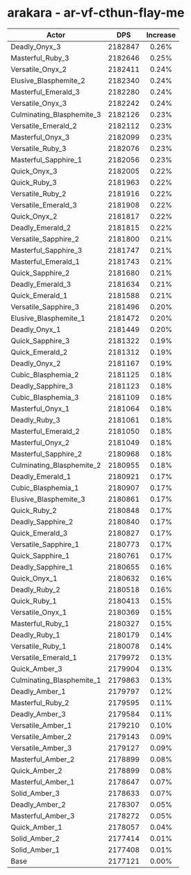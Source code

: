 # arakara - ar-vf-cthun-flay-me
| Actor | DPS | Increase |
|---|:---:|:---:|
|Deadly_Onyx_3|2182847|0.26%|
|Masterful_Ruby_3|2182646|0.25%|
|Versatile_Onyx_2|2182411|0.24%|
|Elusive_Blasphemite_2|2182340|0.24%|
|Masterful_Emerald_3|2182280|0.24%|
|Versatile_Onyx_3|2182242|0.24%|
|Culminating_Blasphemite_3|2182126|0.23%|
|Versatile_Emerald_2|2182112|0.23%|
|Masterful_Onyx_3|2182099|0.23%|
|Versatile_Ruby_3|2182076|0.23%|
|Masterful_Sapphire_1|2182056|0.23%|
|Quick_Onyx_3|2182005|0.22%|
|Quick_Ruby_3|2181963|0.22%|
|Versatile_Ruby_2|2181916|0.22%|
|Versatile_Emerald_3|2181908|0.22%|
|Quick_Onyx_2|2181817|0.22%|
|Deadly_Emerald_2|2181815|0.22%|
|Versatile_Sapphire_2|2181800|0.21%|
|Masterful_Sapphire_3|2181747|0.21%|
|Masterful_Emerald_1|2181743|0.21%|
|Quick_Sapphire_2|2181680|0.21%|
|Deadly_Emerald_3|2181634|0.21%|
|Quick_Emerald_1|2181588|0.21%|
|Versatile_Sapphire_3|2181496|0.20%|
|Elusive_Blasphemite_1|2181472|0.20%|
|Deadly_Onyx_1|2181449|0.20%|
|Quick_Sapphire_3|2181322|0.19%|
|Quick_Emerald_2|2181312|0.19%|
|Deadly_Onyx_2|2181167|0.19%|
|Cubic_Blasphemia_2|2181125|0.18%|
|Deadly_Sapphire_3|2181123|0.18%|
|Cubic_Blasphemia_3|2181109|0.18%|
|Masterful_Onyx_1|2181064|0.18%|
|Deadly_Ruby_3|2181061|0.18%|
|Masterful_Emerald_2|2181050|0.18%|
|Masterful_Onyx_2|2181049|0.18%|
|Masterful_Sapphire_2|2180968|0.18%|
|Culminating_Blasphemite_2|2180955|0.18%|
|Deadly_Emerald_1|2180921|0.17%|
|Cubic_Blasphemia_1|2180907|0.17%|
|Elusive_Blasphemite_3|2180861|0.17%|
|Quick_Ruby_2|2180848|0.17%|
|Deadly_Sapphire_2|2180840|0.17%|
|Quick_Emerald_3|2180827|0.17%|
|Versatile_Sapphire_1|2180773|0.17%|
|Quick_Sapphire_1|2180761|0.17%|
|Deadly_Sapphire_1|2180655|0.16%|
|Quick_Onyx_1|2180632|0.16%|
|Deadly_Ruby_2|2180518|0.16%|
|Quick_Ruby_1|2180413|0.15%|
|Versatile_Onyx_1|2180369|0.15%|
|Masterful_Ruby_1|2180327|0.15%|
|Deadly_Ruby_1|2180179|0.14%|
|Versatile_Ruby_1|2180078|0.14%|
|Versatile_Emerald_1|2179972|0.13%|
|Quick_Amber_3|2179904|0.13%|
|Culminating_Blasphemite_1|2179863|0.13%|
|Deadly_Amber_1|2179797|0.12%|
|Masterful_Ruby_2|2179595|0.11%|
|Deadly_Amber_3|2179584|0.11%|
|Versatile_Amber_1|2179210|0.10%|
|Versatile_Amber_2|2179143|0.09%|
|Versatile_Amber_3|2179127|0.09%|
|Masterful_Amber_2|2178899|0.08%|
|Quick_Amber_2|2178899|0.08%|
|Masterful_Amber_1|2178647|0.07%|
|Solid_Amber_3|2178633|0.07%|
|Deadly_Amber_2|2178307|0.05%|
|Masterful_Amber_3|2178272|0.05%|
|Quick_Amber_1|2178057|0.04%|
|Solid_Amber_2|2177414|0.01%|
|Solid_Amber_1|2177408|0.01%|
|Base|2177121|0.00%|
